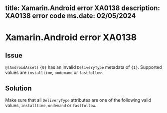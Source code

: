 title: Xamarin.Android error XA0138
description: XA0138 error code
ms.date: 02/05/2024
---
# Xamarin.Android error XA0138

## Issue

`@(AndroidAsset)` `{0}` has an invalid `DeliveryType` metadata of `{1}`. Supported values are `installtime`, `ondemand` or `fastfollow`.

## Solution

Make sure that all `DeliveryType` attributes are one of the following valid values, `installtime`, `ondemand` or `fastfollow`.
